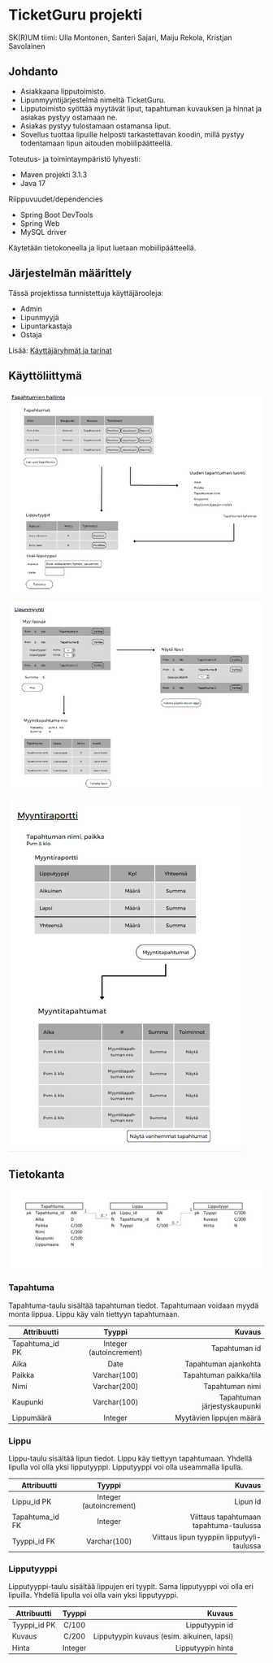 # TicketGuru projekti

SK(R)UM tiimi: Ulla Montonen, Santeri Sajari, Maiju Rekola, Kristjan Savolainen

## Johdanto

* Asiakkaana lipputoimisto.
* Lipunmyyntijärjestelmä nimeltä TicketGuru. 
* Lipputoimisto syöttää myytävät liput, tapahtuman kuvauksen ja hinnat ja asiakas pystyy ostamaan ne.
* Asiakas pystyy tulostamaan ostamansa liput.
* Sovellus tuottaa lipuille helposti tarkastettavan koodin, millä pystyy todentamaan lipun aitouden mobiilipäätteellä.

Toteutus- ja toimintaympäristö lyhyesti:
* Maven projekti 3.1.3
* Java 17

Riippuvuudet/dependencies
* Spring Boot DevTools
* Spring Web
* MySQL driver

Käytetään tietokoneella ja liput luetaan mobiilipäätteellä.

## Järjestelmän määrittely
Tässä projektissa tunnistettuja käyttäjärooleja:
* Admin
* Lipunmyyjä
* Lipuntarkastaja
* Ostaja

Lisää: [Käyttäjäryhmät ja tarinat](https://github.com/UllaMontonen/TicketGuru/blob/dev/KayttajaroolitJaTarinat.md)

## Käyttöliittymä

![](Kuva1.png "Kuva 1")

![](Kuva2.png "Kuva 2")

![](Kuva3.png "Kuva 3")

## Tietokanta

![](Tietokantakaavio.png "Tietokantakaavio")

 ### Tapahtuma
Tapahtuma-taulu sisältää tapahtuman tiedot. Tapahtumaan voidaan myydä monta lippua. Lippu käy vain tiettyyn tapahtumaan. 

| Attribuutti | Tyyppi | Kuvaus |
| --- |:---:| ---:|
| Tapahtuma_id PK | Integer (autoincrement) | Tapahtuman id |
| Aika            | Date | Tapahtuman ajankohta |
| Paikka          | Varchar(100) | Tapahtuman paikka/tila |
| Nimi            | Varchar(200) | Tapahtuman nimi |
| Kaupunki        | Varchar(100) | Tapahtuman järjestyskaupunki |
| Lippumäärä      | Integer | Myytävien lippujen määrä |

### Lippu
Lippu-taulu sisältää lipun tiedot. Lippu käy tiettyyn tapahtumaan. Yhdellä lipulla voi olla yksi lipputyyppi. Lipputyyppi voi olla useammalla lipulla. 

| Attribuutti | Tyyppi | Kuvaus |
| --- |:---:| ---:|
| Lippu_id PK      | Integer (autoincrement) | Lipun id |
| Tapahtuma_id  FK | Integer | Viittaus tapahtumaan tapahtuma-taulussa |
| Tyyppi_id FK     | Varchar(100) | Viittaus lipun tyyppiin lipputyyli-taulussa |

### Lipputyyppi
Lipputyyppi-taulu sisältää lippujen eri tyypit. Sama lipputyyppi voi olla eri lipuilla. Yhdellä lipulla voi olla vain yksi lipputyyppi.

| Attribuutti | Tyyppi | Kuvaus |
| --- |:---:| ---:|
| Tyyppi_id PK     | C/100 | Lipputyypin id |
| Kuvaus           | C/200 | Lipputyypin kuvaus (esim. aikuinen, lapsi) |
| Hinta            | Integer | Lipputyypin hinta |